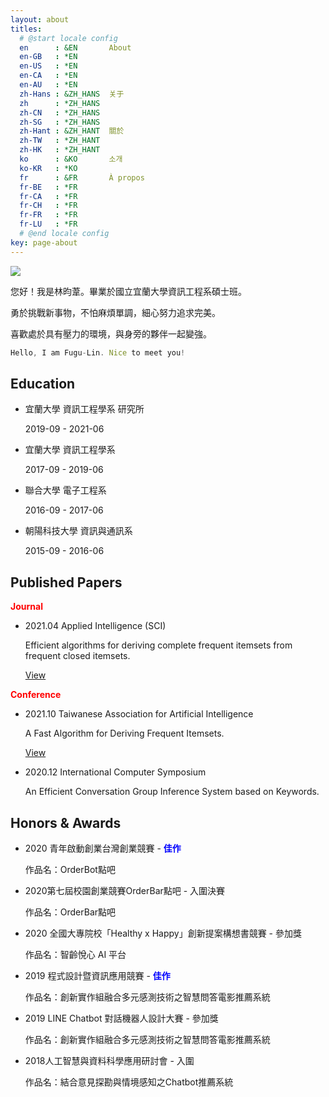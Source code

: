```yaml
---
layout: about
titles:
  # @start locale config
  en      : &EN       About
  en-GB   : *EN
  en-US   : *EN
  en-CA   : *EN
  en-AU   : *EN
  zh-Hans : &ZH_HANS  关于
  zh      : *ZH_HANS
  zh-CN   : *ZH_HANS
  zh-SG   : *ZH_HANS
  zh-Hant : &ZH_HANT  關於
  zh-TW   : *ZH_HANT
  zh-HK   : *ZH_HANT
  ko      : &KO       소개
  ko-KR   : *KO
  fr      : &FR       À propos
  fr-BE   : *FR
  fr-CA   : *FR
  fr-CH   : *FR
  fr-FR   : *FR
  fr-LU   : *FR
  # @end locale config
key: page-about
---
```


<img class="image image--md circle" src="https://i.imgur.com/u9zgp5j.jpeg" referrerpolicy="no-referrer"/>

您好！我是林昀葦。畢業於國立宜蘭大學資訊工程系碩士班。

勇於挑戰新事物，不怕麻煩單調，細心努力追求完美。

喜歡處於具有壓力的環境，與身旁的夥伴一起變強。

```javascript
Hello, I am Fugu-Lin. Nice to meet you!
```

## Education
* 宜蘭大學 資訊工程學系 研究所

   2019-09 - 2021-06

* 宜蘭大學 資訊工程學系

  2017-09 - 2019-06

* 聯合大學 電子工程系

  2016-09 - 2017-06

* 朝陽科技大學 資訊與通訊系

  2015-09 - 2016-06

## Published Papers

**<font color=red>Journal</font>**
* 2021.04  Applied Intelligence (SCI)

  Efficient algorithms for deriving complete frequent itemsets from frequent closed itemsets.
  
  [View](https://link.springer.com/article/10.1007/s10489-020-02172-7)

**<font color=red>Conference</font>**
* 2021.10  Taiwanese Association for Artificial Intelligence

  A Fast Algorithm for Deriving Frequent Itemsets.

  [View](https://ieeexplore.ieee.org/document/9778082)

* 2020.12  International Computer Symposium

  An Efficient Conversation Group Inference System based on Keywords.


## Honors & Awards

* 2020 青年啟動創業台灣創業競賽 - **<font color=blue>佳作</font>**

  作品名：OrderBot點吧

* 2020第七屆校園創業競賽OrderBar點吧 - 入圍決賽

  作品名：OrderBar點吧

* 2020 全國大專院校「Healthy x Happy」創新提案構想書競賽 - 參加獎

  作品名：智齡悅心 AI 平台

* 2019 程式設計暨資訊應用競賽 - **<font color=blue>佳作</font>**

  作品名：創新實作組融合多元感測技術之智慧問答電影推薦系統

* 2019 LINE Chatbot 對話機器人設計大賽 - 參加獎

  作品名：創新實作組融合多元感測技術之智慧問答電影推薦系統

* 2018人工智慧與資料科學應用研討會 - 入圍

  作品名：結合意見探勘與情境感知之Chatbot推薦系統
